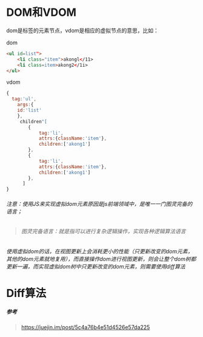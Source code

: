 # DOM和VDOM

dom是标签的元素节点，vdom是相应的虚拟节点的意思，比如：

dom

```html
<ul id=list">
    <li class="item">akongl</11>
    <li class=item>akong2</1i>
</ul>
```

vdom

```js
{
  tag:'ul', 
    args:{
    id:'list'
    },
     children"[
        {
            tag:'li',
            attrs:{className:'item'},
            children:['akong1']
        },
        {
            tag:'li',
            attrs:{className:'item'},
            children:['akong1']
        },
      ]
}
```

###### 注意：使用JS来实现虚拟dom元素原因是js前端领域中，是唯一一门图灵完备的语言；

> ###### 图灵完备语言：就是指可以进行复杂逻辑操作，实现各种逻辑算法语言

######         使用虚拟dom的话，在视图更新上会消耗更小的性能（只更新改变的dom元素，其他的dom元素就地复用），而直接操作dom进行视图更新，则会让整个dom树都更新一遍，而实现虚拟dom树中只更新改变的dom元素，则需要使用diff算法

# Diff算法

##### 参考

> https://juejin.im/post/5c4a76b4e51d4526e57da225